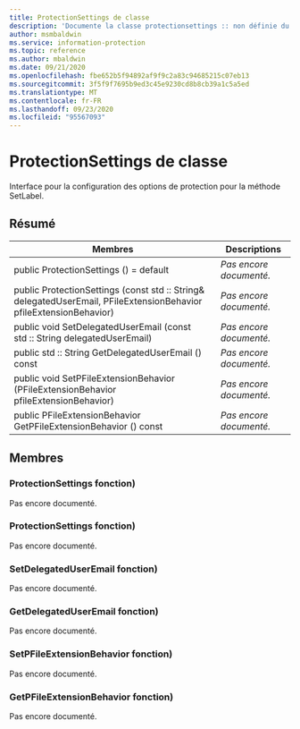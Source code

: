 ```yaml
---
title: ProtectionSettings de classe
description: 'Documente la classe protectionsettings :: non définie du kit de développement logiciel (SDK) Microsoft Information Protection (MIP).'
author: msmbaldwin
ms.service: information-protection
ms.topic: reference
ms.author: mbaldwin
ms.date: 09/21/2020
ms.openlocfilehash: fbe652b5f94892af9f9c2a83c94685215c07eb13
ms.sourcegitcommit: 3f5f9f7695b9ed3c45e9230cd8b8cb39a1c5a5ed
ms.translationtype: MT
ms.contentlocale: fr-FR
ms.lasthandoff: 09/23/2020
ms.locfileid: "95567093"
---
```

# <a name="class-protectionsettings"></a>ProtectionSettings de classe 
Interface pour la configuration des options de protection pour la méthode SetLabel.
  
## <a name="summary"></a>Résumé
 Membres                        | Descriptions                                
--------------------------------|---------------------------------------------
public ProtectionSettings () = default  | _Pas encore documenté._
public ProtectionSettings (const std :: String& delegatedUserEmail, PFileExtensionBehavior pfileExtensionBehavior)  | _Pas encore documenté._
public void SetDelegatedUserEmail (const std :: String delegatedUserEmail)  | _Pas encore documenté._
public std :: String GetDelegatedUserEmail () const  | _Pas encore documenté._
public void SetPFileExtensionBehavior (PFileExtensionBehavior pfileExtensionBehavior)  | _Pas encore documenté._
public PFileExtensionBehavior GetPFileExtensionBehavior () const  | _Pas encore documenté._
  
## <a name="members"></a>Membres
  
### <a name="protectionsettings-function"></a>ProtectionSettings fonction)
Pas encore documenté.

  
### <a name="protectionsettings-function"></a>ProtectionSettings fonction)
Pas encore documenté.

  
### <a name="setdelegateduseremail-function"></a>SetDelegatedUserEmail fonction)
Pas encore documenté.

  
### <a name="getdelegateduseremail-function"></a>GetDelegatedUserEmail fonction)
Pas encore documenté.

  
### <a name="setpfileextensionbehavior-function"></a>SetPFileExtensionBehavior fonction)
Pas encore documenté.

  
### <a name="getpfileextensionbehavior-function"></a>GetPFileExtensionBehavior fonction)
Pas encore documenté.
